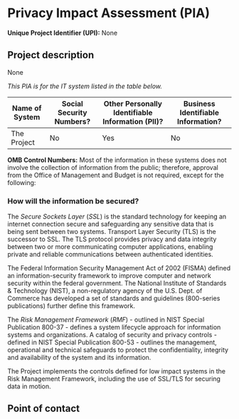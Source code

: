 # Privacy Impact Assessment (PIA)

**Unique Project Identifier (UPI):** None

## Project description

None

_This PIA is for the IT system listed in the table below._

| Name of System | Social Security Numbers? | Other Personally Identifiable Information (PII)? | Business Identifiable Information? |
| --- | --- | --- | --- |
| The Project | No | Yes | No |

**OMB Control Numbers:** Most of the information in these systems does not
involve the collection of information from the public; therefore, approval from the Office of Management and Budget is not required, except for the following:


### How will the information be secured?

The _Secure Sockets Layer_ (_SSL_) is the standard technology for keeping an internet connection secure and safeguarding any sensitive data that is being sent between two systems. Transport Layer Security (TLS) is the successor to SSL. The TLS protocol provides privacy and data integrity between two or more communicating computer applications, enabling private and reliable communications between authenticated identities.

The Federal Information Security Management Act of 2002 (FISMA) defined an information-security framework to improve computer and network security within the federal government. The National Institute of Standards & Technology (NIST), a non-regulatory agency of the U.S. Dept. of Commerce has developed a set of standards and guidelines (800-series publications) further define this framework.

The _Risk Management Framework_ (_RMF_) - outlined in NIST Special Publication 800-37 - defines a system lifecycle approach for information systems and organizations. A catalog of security and privacy controls - defined in NIST Special Publication 800-53 - outlines the management, operational and technical safeguards to protect the confidentiality, integrity and availability of the system and its information.

The Project implements the controls defined for low impact systems in the Risk Management Framework, including the use of SSL/TLS for securing data in motion.


## Point of contact


